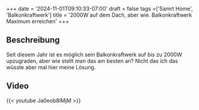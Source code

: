 +++
date = '2024-11-01T09:10:33-07:00'
draft = false
tags =['Samrt Home', 'Balkonkraftwerk']
title = '2000W auf dem Dach, aber wie. Balkonkraftwerk Maximum erreichen'
+++

## Beschreibung

Seit diesem Jahr ist es möglich sein Balkonkraftwerk auf bis zu 2000W upzugraden, aber wie stellt man das am besten an? Nicht das ich das wüsste aber mal hier meine Lösung. 

## Video

{{< youtube Ja0eob8lMjM >}}